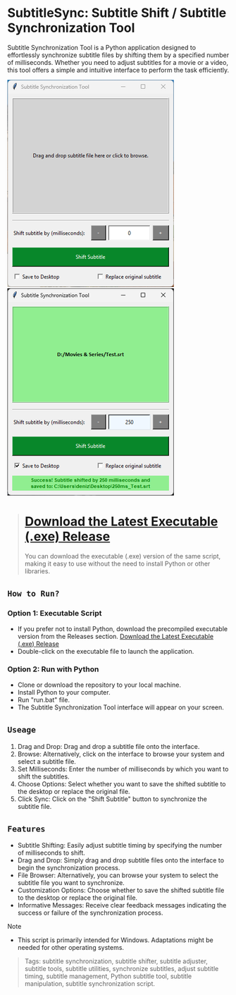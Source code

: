 # SubtitleSync: Subtitle Shift / Subtitle Synchronization Tool
Subtitle Synchronization Tool is a Python application designed to effortlessly synchronize subtitle files by shifting them by a specified number of milliseconds. Whether you need to adjust subtitles for a movie or a video, this tool offers a simple and intuitive interface to perform the task efficiently.

<img title="SubtitleShift" src='images/SubtitleSync.png'><img title="SubtitleShift" src='images/test.png'>

> # [Download the Latest Executable (.exe) Release](https://github.com/denizsafak/SubtitleSync/releases/latest)
> You can download the executable (.exe) version of the same script, making it easy to use without the need to install Python or other libraries.

## `How to Run?`

### Option 1: Executable Script
- If you prefer not to install Python, download the precompiled executable version from the Releases section.
[Download the Latest Executable (.exe) Release](https://github.com/denizsafak/SubtitleSync/releases/latest)
- Double-click on the executable file to launch the application.

### Option 2: Run with Python
- Clone or download the repository to your local machine.
- Install Python to your computer.
- Run "run.bat" file.
- The Subtitle Synchronization Tool interface will appear on your screen.

## `Useage`
1) Drag and Drop: Drag and drop a subtitle file onto the interface.
2) Browse: Alternatively, click on the interface to browse your system and select a subtitle file.
3) Set Milliseconds: Enter the number of milliseconds by which you want to shift the subtitles.
4) Choose Options: Select whether you want to save the shifted subtitle to the desktop or replace the original file.
4) Click Sync: Click on the "Shift Subtitle" button to synchronize the subtitle file.

## `Features`
- Subtitle Shifting: Easily adjust subtitle timing by specifying the number of milliseconds to shift.
- Drag and Drop: Simply drag and drop subtitle files onto the interface to begin the synchronization process.
- File Browser: Alternatively, you can browse your system to select the subtitle file you want to synchronize.
- Customization Options: Choose whether to save the shifted subtitle file to the desktop or replace the original file.
- Informative Messages: Receive clear feedback messages indicating the success or failure of the synchronization process.

> [!NOTE]
> - This script is primarily intended for Windows. Adaptations might be needed for other operating systems.

> Tags: subtitle synchronization, subtitle shifter, subtitle adjuster, subtitle tools, subtitle utilities, synchronize subtitles, adjust subtitle timing, subtitle management, Python subtitle tool, subtitle manipulation, subtitle synchronization script.
